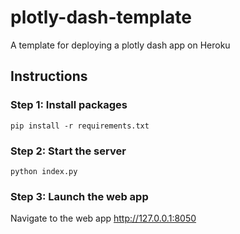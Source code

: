 # plotly-dash-template

A template for deploying a plotly dash app on Heroku

## Instructions

### Step 1: Install packages

```
pip install -r requirements.txt
```

### Step 2: Start the server

```
python index.py
```

### Step 3: Launch the web app

Navigate to the web app <http://127.0.0.1:8050>

